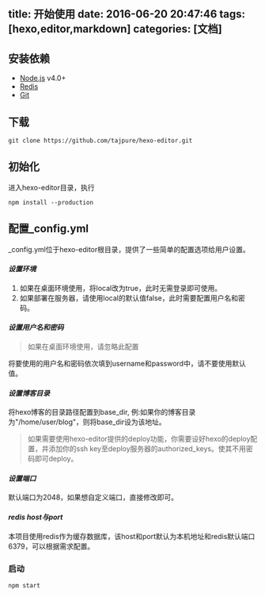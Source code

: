 title: 开始使用
date: 2016-06-20 20:47:46
tags: [hexo,editor,markdown]
categories: [文档]
---
## 安装依赖
* [Node.js](https://nodejs.org) v4.0+
* [Redis](http://redis.io)
* [Git](https://git-scm.com/)

## 下载
```
git clone https://github.com/tajpure/hexo-editor.git
```

## 初始化
进入hexo-editor目录，执行
```
npm install --production
```

## 配置_config.yml
_config.yml位于hexo-editor根目录，提供了一些简单的配置选项给用户设置。

#### *设置环境*
1. 如果在桌面环境使用，将local改为true，此时无需登录即可使用。
2. 如果部署在服务器，请使用local的默认值false，此时需要配置用户名和密码。

#### *设置用户名和密码*
> 如果在桌面环境使用，请忽略此配置

将要使用的用户名和密码依次填到username和password中，请不要使用默认值。

#### *设置博客目录*
将hexo博客的目录路径配置到base_dir, 例:如果你的博客目录为"/home/user/blog"，则将base_dir设为该地址。

> 如果需要使用hexo-editor提供的deploy功能，你需要设好hexo的deploy配置，并添加你的ssh key至deploy服务器的authorized_keys。使其不用密码即可deploy。

#### *设置端口*
默认端口为2048，如果想自定义端口，直接修改即可。

#### *redis host与port*
本项目使用redis作为缓存数据库，该host和port默认为本机地址和redis默认端口6379，可以根据需求配置。

### 启动
```
npm start
```
